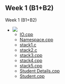 <h2>Week 1 (B1+B2)</h2>Week 1 (B1+B2)<br />

<ul><li><img src="..%5CC%2B%2B%20Inheritance%20Solutions%20Folder%5Cfile%5Cfolder-24.png" />
<ul><li><a href="file%5CIO.cpp">IO.cpp</a></li><li><a href="file%5CNamespace.cpp">Namespace.cpp</a></li><li><a href="file%5Cstack1.c">stack1.c</a></li><li><a href="file%5Cstack2.c">stack2.c</a></li><li><a href="file%5Cstack3.cpp">stack3.cpp</a></li><li><a href="file%5Cstack4.cpp">stack4.cpp</a></li><li><a href="file%5Cstack5.cpp">stack5.cpp</a></li><li><a href="file%5CStudent%20Details.cpp">Student Details.cpp</a></li><li><a href="file%5CStudent.cpp">Student.cpp</a></li></ul></li></ul>


